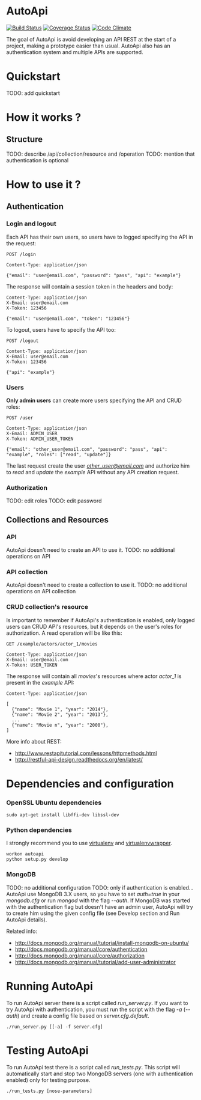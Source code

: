 AutoApi
=======
[![Build Status](https://travis-ci.org/fvalverd/AutoApi.svg?branch=master)](https://travis-ci.org/fvalverd/AutoApi) [![Coverage Status](https://coveralls.io/repos/fvalverd/AutoApi/badge.svg)](https://coveralls.io/r/fvalverd/AutoApi) [![Code Climate](https://codeclimate.com/github/fvalverd/AutoApi/badges/gpa.svg)](https://codeclimate.com/github/fvalverd/AutoApi)

The goal of AutoApi is avoid developing an API REST at the start of a project, making a prototype easier than usual. AutoApi also has an authentication system and multiple APIs are supported.


# **Quickstart**
TODO: add quickstart

# **How it works ?**
## Structure ##
TODO: describe /api/collection/resource and /operation
TODO: mention that authentication is optional

# **How to use it ?**

## Authentication ##

### Login and logout ###
Each API has their own users, so users have to logged specifying the API in the request:
```
POST /login

Content-Type: application/json

{"email": "user@email.com", "password": "pass", "api": "example"}
```
The response will contain a session token in the headers and body:
```
Content-Type: application/json
X-Email: user@email.com
X-Token: 123456

{"email": "user@email.com", "token": "123456"}
```

To logout, users have to specify the API too:
```
POST /logout

Content-Type: application/json
X-Email: user@email.com
X-Token: 123456

{"api": "example"}
```

### Users ###
**Only admin users** can create more users specifying the API and CRUD roles:
```
POST /user

Content-Type: application/json
X-Email: ADMIN_USER
X-Token: ADMIN_USER_TOKEN

{"email": "other_user@email.com", "password": "pass", "api": "example", "roles": ["read", "update"]}
```
The last request create the user *other_user@email.com* and authorize him to *read* and *update* the *example* API without any API creation request.

### Authorization ###
TODO: edit roles
TODO: edit password


## Collections and Resources ##

### API ###
AutoApi doesn't need to create an API to use it.
TODO: no additional operations on API

### API collection ###
AutoApi doesn't need to create a collection to use it.
TODO: no additional operations on API collection

### CRUD collection's resource ###
Is important to remember if AutoApi's authentication is enabled, only logged users can CRUD API's resources, but it depends on the user's roles for authorization.
A read operation will be like this:
```
GET /example/actors/actor_1/movies

Content-Type: application/json
X-Email: user@email.com
X-Token: USER_TOKEN
```

The response will contain all *movies*'s resources where actor *actor_1* is present in the *example* API:

```
Content-Type: application/json

[
  {"name": "Movie 1", "year": "2014"},
  {"name": "Movie 2", "year": "2013"},
  ...
  {"name": "Movie n", "year": "2000"},
]
```


More info about REST:

- http://www.restapitutorial.com/lessons/httpmethods.html
- http://restful-api-design.readthedocs.org/en/latest/



# **Dependencies and configuration**

### OpenSSL Ubuntu dependencies
```
sudo apt-get install libffi-dev libssl-dev
```

### Python dependencies
I strongly recommend you to use [virtualenv](https://virtualenv.pypa.io) and [virtualenvwrapper](https://virtualenvwrapper.readthedocs.io).
```
workon autoapi
python setup.py develop
```

### MongoDB
TODO: no additional configuration
TODO: only if authentication is enabled...
AutoApi use MongoDB 3.X users, so you have to set *auth=true* in your *mongodb.cfg* or run *mongod* with the flag *--auth*. If MongoDB was started with the authentication flag but doesn't have an admin user, AutoApi will try to create him using the given config file (see Develop section and Run AutoApi details).

Related info:
- http://docs.mongodb.org/manual/tutorial/install-mongodb-on-ubuntu/
- http://docs.mongodb.org/manual/core/authentication
- http://docs.mongodb.org/manual/core/authorization
- http://docs.mongodb.org/manual/tutorial/add-user-administrator


# Running AutoApi
To run AutoApi server there is a script called *run_server.py*.
If you want to try AutoApi with authentication, you must run the script with the flag *-a* (*--auth*) and create a config file based on *server.cfg.default*.
```
./run_server.py [[-a] -f server.cfg]
```

# Testing AutoApi
To run AutoApi test there is a script called *run_tests.py*. This script will automatically start and stop two MongoDB servers (one with authentication enabled) only for testing purpose.
```
./run_tests.py [nose-parameters]
```

